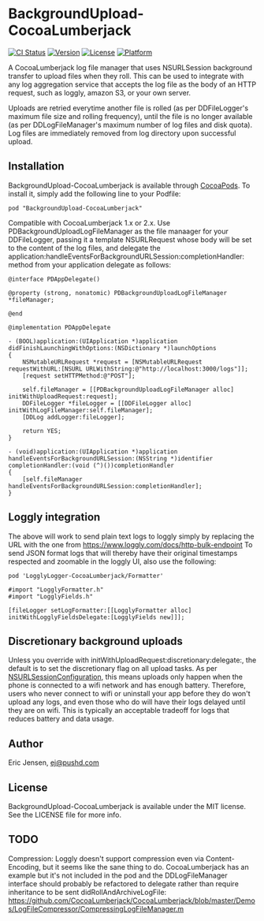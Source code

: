 # BackgroundUpload-CocoaLumberjack

[![CI Status](http://img.shields.io/travis/pushd/BackgroundUpload-CocoaLumberjack.svg?style=flat)](https://travis-ci.org/pushd/BackgroundUpload-CocoaLumberjack)
[![Version](https://img.shields.io/cocoapods/v/BackgroundUpload-CocoaLumberjack.svg?style=flat)](http://cocoadocs.org/docsets/BackgroundUpload-CocoaLumberjack)
[![License](https://img.shields.io/cocoapods/l/BackgroundUpload-CocoaLumberjack.svg?style=flat)](http://cocoadocs.org/docsets/BackgroundUpload-CocoaLumberjack)
[![Platform](https://img.shields.io/cocoapods/p/BackgroundUpload-CocoaLumberjack.svg?style=flat)](http://cocoadocs.org/docsets/BackgroundUpload-CocoaLumberjack)

A CocoaLumberjack log file manager that uses NSURLSession background transfer to upload files when they roll.
This can be used to integrate with any log aggregation service that accepts the log file as the body of an HTTP request,
such as loggly, amazon S3, or your own server.

Uploads are retried everytime another file is rolled (as per DDFileLogger's maximum file size and rolling frequency),
until the file is no longer available (as per DDLogFileManager's maximum number of log files and disk quota).  Log files
are immediately removed from log directory upon successful upload.

## Installation

BackgroundUpload-CocoaLumberjack is available through [CocoaPods](http://cocoapods.org). To install
it, simply add the following line to your Podfile:

    pod "BackgroundUpload-CocoaLumberjack"

Compatible with CocoaLumberjack 1.x or 2.x.
Use PDBackgroundUploadLogFileManager as the file manaager for your DDFileLogger,
passing it a template NSURLRequest whose body will be set to the content of the log files,
and delegate the application:handleEventsForBackgroundURLSession:completionHandler: method from your application delegate as follows:


```
@interface PDAppDelegate()

@property (strong, nonatomic) PDBackgroundUploadLogFileManager *fileManager;

@end

@implementation PDAppDelegate

- (BOOL)application:(UIApplication *)application didFinishLaunchingWithOptions:(NSDictionary *)launchOptions
{
    NSMutableURLRequest *request = [NSMutableURLRequest requestWithURL:[NSURL URLWithString:@"http://localhost:3000/logs"]];
    [request setHTTPMethod:@"POST"];

    self.fileManager = [[PDBackgroundUploadLogFileManager alloc] initWithUploadRequest:request];
    DDFileLogger *fileLogger = [[DDFileLogger alloc] initWithLogFileManager:self.fileManager];
    [DDLog addLogger:fileLogger];

    return YES;
}

- (void)application:(UIApplication *)application handleEventsForBackgroundURLSession:(NSString *)identifier completionHandler:(void (^)())completionHandler
{
    [self.fileManager handleEventsForBackgroundURLSession:completionHandler];
}
```

## Loggly integration

The above will work to send plain text logs to loggly simply by replacing the URL with the one from https://www.loggly.com/docs/http-bulk-endpoint  To send JSON format logs that will thereby have their original timestamps respected and zoomable in the loggly UI, also use the following:

```
pod 'LogglyLogger-CocoaLumberjack/Formatter'

#import "LogglyFormatter.h"
#import "LogglyFields.h"

[fileLogger setLogFormatter:[[LogglyFormatter alloc] initWithLogglyFieldsDelegate:[LogglyFields new]]];
```

## Discretionary background uploads

Unless you override with initWithUploadRequest:discretionary:delegate:, the default is to set the discretionary flag on all upload tasks.  As per [NSURLSessionConfiguration](https://developer.apple.com/library/ios/documentation/Foundation/Reference/NSURLSessionConfiguration_class/index.html#//apple_ref/occ/instp/NSURLSessionConfiguration/discretionary), this means uploads only happen when the phone is connected to a wifi network and has enough battery.  Therefore, users who never connect to wifi or uninstall your app before they do won't upload any logs, and even those who do will have their logs delayed until they are on wifi.  This is typically an acceptable tradeoff for logs that reduces battery and data usage.

## Author

Eric Jensen, ej@pushd.com

## License

BackgroundUpload-CocoaLumberjack is available under the MIT license. See the LICENSE file for more info.

## TODO

Compression:  Loggly doesn't support compression even via Content-Encoding, but it seems like the sane thing to do.  CocoaLumberjack has an example but it's not included in the pod and the DDLogFileManager interface should probably be refactored to delegate rather than require inheritance to be sent didRollAndArchiveLogFile: https://github.com/CocoaLumberjack/CocoaLumberjack/blob/master/Demos/LogFileCompressor/CompressingLogFileManager.m